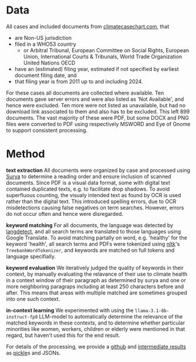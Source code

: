 # Data

All cases and included documents from [climatecasechart.com](https://climatecasechart.com/non-us-jurisdiction/), that

 - are Non-US jurisdiction
 - filed in a WHO53 country
   - or Arbitral Tribunal, European Committee on Social Rights, European Union, International Courts & Tribunals, World Trade Organization United Nations OECD
 - have an (estimated) filing year, estimated if not specified by earliest document filing date, and
 - that filing year is from 2011 up to and including 2024.

For these cases all documents are collected where available. Ten documents gave server errors and were also listed as 'Not Available', and hence were excluded. Ten more were not listed as unavailable, but had no download link associated to them and also has to be excluded. This left 899 documents. The vast majority of these were PDF, but some DOCX and PNG files were converted to PDF using respectively MSWORD and Eye of Gnome to support consistent processing.

# Method

**text extraction** All documents were organized by case and processed using [Surya](https://github.com/VikParuchuri/surya) to determine a reading order and ensure inclusion of scanned documents. Since PDF is a visual data format, some with digital text contained duplicated texts, e.g. to facilitate drop shadows. To avoid superfluous counting, the visualy intended text as found by OCR is used rather than the digital text. This introduced spelling errors, due to OCR misdetections causing false negatives on term searches. However, errors do not occur often and hence were disregarded.

**keyword matching** For all documents, the language was detected by [langdetect](https://github.com/Mimino666/langdetect), and all search terms are translated to those languages using Google Translate. To avoid matching partally on word, e.g. 'healthy' for the keyword 'health', all search terms and PDFs were tokenized using [nltk](https://www.nltk.org/)'s `TreebankWordTokenizer`, and keywords are matched on full tokens and language specifially.

**keyword evaluation** We iteratively judged the quality of keywords in their context, by manually evaluating the relavance of their use to climate health in a context window of their paragraph as determined by surya and one or more neighboring paragraps including at least 250 characters before and after. This means that areas with multiple matched are sometimes grouped into one such context.

**in-context learning** We experimented with using the `llama-3.1-8b-instruct-fp8` LLM-model to automatically determine the relevance of the matched keywords in these contexts, and to determine whether particular minorities like women, workers, children or elderly were mentioned in that regard, but haven't used this for the end result.


For details of the processing, we provide a [github](https://github.com/UG-Team-Data-Science/united_nations_climatecasechart/tree/main) and [intermediate results](https://huggingface.co/datasets/prhbrt/united_nations_climatecasechart/) as [pickle](https://docs.python.org/3/library/pickle.html)s and JSONs.


